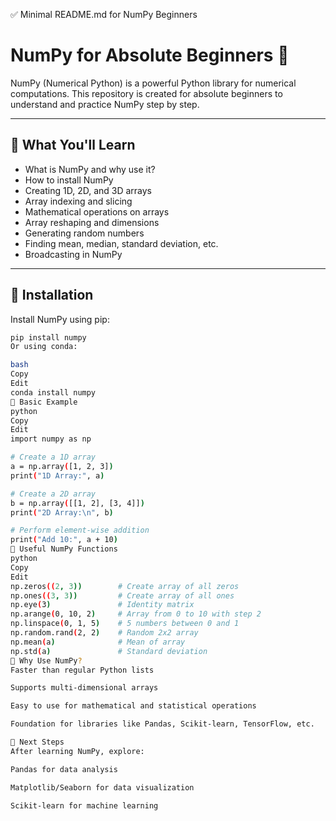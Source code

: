 ✅ Minimal README.md for NumPy Beginners
# NumPy for Absolute Beginners 🧮

NumPy (Numerical Python) is a powerful Python library for numerical computations. This repository is created for absolute beginners to understand and practice NumPy step by step.

---

## 🔹 What You'll Learn

- What is NumPy and why use it?
- How to install NumPy
- Creating 1D, 2D, and 3D arrays
- Array indexing and slicing
- Mathematical operations on arrays
- Array reshaping and dimensions
- Generating random numbers
- Finding mean, median, standard deviation, etc.
- Broadcasting in NumPy

---

## 🔹 Installation

Install NumPy using pip:

```bash
pip install numpy
Or using conda:

bash
Copy
Edit
conda install numpy
🔹 Basic Example
python
Copy
Edit
import numpy as np

# Create a 1D array
a = np.array([1, 2, 3])
print("1D Array:", a)

# Create a 2D array
b = np.array([[1, 2], [3, 4]])
print("2D Array:\n", b)

# Perform element-wise addition
print("Add 10:", a + 10)
🔹 Useful NumPy Functions
python
Copy
Edit
np.zeros((2, 3))        # Create array of all zeros
np.ones((3, 3))         # Create array of all ones
np.eye(3)               # Identity matrix
np.arange(0, 10, 2)     # Array from 0 to 10 with step 2
np.linspace(0, 1, 5)    # 5 numbers between 0 and 1
np.random.rand(2, 2)    # Random 2x2 array
np.mean(a)              # Mean of array
np.std(a)               # Standard deviation
🔹 Why Use NumPy?
Faster than regular Python lists

Supports multi-dimensional arrays

Easy to use for mathematical and statistical operations

Foundation for libraries like Pandas, Scikit-learn, TensorFlow, etc.

🔹 Next Steps
After learning NumPy, explore:

Pandas for data analysis

Matplotlib/Seaborn for data visualization

Scikit-learn for machine learning
